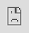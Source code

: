 ```yaml
---
layout: post
title: "스포일러 제이미가 '불후의 명곡'에서 '러브송'의 속도를 늦춘다."
author: "CSS Dev"
thumbnail: "data:image/gif;base64,R0lGODlhAQABAAAAACH5BAEKAAEALAAAAAABAAEAAAICTAEAOw=="
tags: 
---
```




<div class="video_wrapper" style="padding-top: 56.25%;">
    <iframe id="player" class="main_video" src="https://www.youtube.com/embed/nQ3ShYH6QlM" width="100%" height="100%" frameborder="0" allowfullscreen="" style="display: block !important; position: absolute; top: 0px; left: 0px; width: 100%; height: 100%;"></iframe>
</div>


제이미는 `불후의 명곡`에서 "Love Song"의 속도를 줄였다.

2월 6일, 비에게 바치는 스페셜에서, 제이미는 비의 2010년 앨범 `Back to the Basic`의 히트곡을 다루며 R을 차지했다.


<div class="video_wrapper" style="padding-top: 56.25%;">
    <iframe width="100%" height="100%" src="https://www.youtube.com/embed/_xHfAjfIdYo" frameborder="0" allow="accelerometer; autoplay; clipboard-write; encrypted-media; gyroscope; picture-in-picture" allowfullscreen="" style="position: absolute; top: 0px; left: 0px; width: 100%; height: 100%;"></iframe>
</div>
